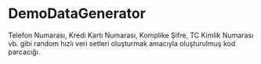 # DemoDataGenerator
Telefon Numarası, Kredi Kartı Numarası, Komplike Şifre, TC Kimlik Numarası vb. gibi random hızlı veri setleri oluşturmak amacıyla oluşturulmuş kod parcacığı.
